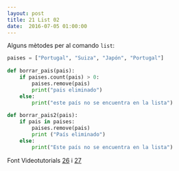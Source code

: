 ```yaml
---
layout: post
title: 21 List 02
date:  2016-07-05 01:00:00
---
```


Alguns mètodes per al comando `list`:

```python
paises = ["Portugal", "Suiza", "Japón", "Portugal"]
 
def borrar_pais(pais):
    if paises.count(pais) > 0:
        paises.remove(pais)
        print("pais eliminado")
    else:
        print("este país no se encuentra en la lista")
 
def borrar_pais2(pais):
    if pais in paises:
        paises.remove(pais)
        print ("País eliminado")
    else:
        print("Este país no se encuentra en la lista")
```

Font Videotutorials [26](https://www.youtube.com/watch?v=9LG4sbieBQQ&index=27&list=PLEtcGQaT56chpYflEjBWRodHJNJN8EKpO) i [27](https://www.youtube.com/watch?v=5dqQmhBvRX4&list=PLEtcGQaT56chpYflEjBWRodHJNJN8EKpO&index=28)


